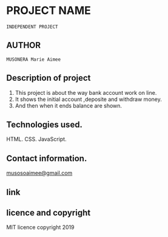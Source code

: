 # PROJECT NAME
```
INDEPENDENT PROJECT
```
## AUTHOR
```
MUSONERA Marie Aimee
```
## Description of project
1. This project is about the way bank account work on line.
2. It shows the initial account ,deposite and withdraw money.
3. And then when it ends balance are shown.
## Technologies used.
HTML.
CSS.
JavaScript.
## Contact information.
musosoaimee@gmail.com
## link 

## licence and copyright
MIT licence copyright 2019

